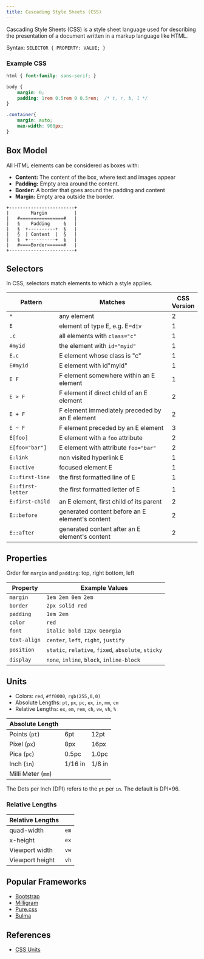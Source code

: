 ```yaml
---
title: Cascading Style Sheets (CSS)
---
```


Cascading Style Sheets (CSS) is a style sheet language used for describing the presentation of a document written in a markup language like HTML.


Syntax: `SELECTOR { PROPERTY: VALUE; }`

### Example CSS
```css
html { font-family: sans-serif; }

body {
	margin: 0;
	padding: 1rem 0.5rem 0 0.5rem;  /* t, r, b, l */
}

.container{
	margin: auto;
	max-width: 960px;
}
```


## Box Model
All HTML elements can be considered as boxes with:

* **Content:** The content of the box, where text and images appear
* **Padding:** Empty area around the content.
* **Border:** A border that goes around the padding and content
* **Margin:** Empty area outside the border.


```diagram
+------------------------+
|        Margin          |
|   #================#   |
|   §    Padding     §   |
|   §  +----------+  §   |
|   §  | Content  |  §   |
|   §  +----------+  §   |
|   #====Border======#   |
+------------------------+
```

<!--
┌───────────────────────┐
│       Margin  ↕       │
│ ┏━━━━━━━━━━━━━━━━━━┓  │
│ ┃     Padding ↕    ┃  │
│ ┃   ┌──────────┐   ┃  │
│ ┃   │ Content ↕│   ┃  │
│ ┃   └──────────┘   ┃  │
│ ┗━━━━━Border━━━━━━━┛  │
└───────────────────────┘
 -->

## Selectors
In CSS, selectors match elements to which a style applies.


| Pattern         | Matches                         | CSS</br>Version |
|-----------------|---------------------------------|---------|
| `*`             | any element                     | 2       |
| `E`             | element of type E, e.g. E=`div`  | 1       |
| `.c`            | all elements with `class="c"`     | 1       |
| `#myid`         | the element with `id="myid"`      | 1       |
| `E.c`           | E element whose class is "c" | 1       |
| `E#myid`        | E element with id"myid"      | 1       |
| `E F`           | F element somewhere within an E element |	1     |
| `E > F`         | F element if direct child of an E element |	2 |
| `E + F`         | F element immediately preceded by an E element | 2 |
| `E ~ F`         | F element preceded by an E element | 3 |
| `E[foo]`        | E element with a `foo` attribute | 	2 |
| `E[foo="bar"]`  | E element with attribute `foo="bar"` |	2 |
| `E:link`        | non visited hyperlink E             | 1 |
| `E:active`      | focused element E 	                | 1 |
| `E::first-line` | the first formatted line of E       | 1 |
| `E::first-letter` | the first formatted letter of E   | 1 |
| `E:first-child` | an E element, first child of its parent	| 2 |
| `E::before`     | generated content before an E element's content	| 2 |
| `E::after`      | generated content after an E element's content	| 2 |


## Properties
Order for `margin` and `padding`: top, right bottom, left


| Property     | Example Values                       |
|--------------|--------------------------------------|
| `margin`     | `1em 2em 0em 2em`                    |
| `border`     | `2px solid red`                      |
| `padding`    | `1em 2em`                            |
| `color`      | `red`                                |
| `font`       | `italic bold 12px Georgia`           |
| `text-align` | `center`, `left`, `right`, `justify` |
| `position`   | `static`, `relative`, `fixed`, `absolute`, `sticky` |
| `display`    | `none`, `inline`, `block`, `inline-block` |






## Units

* Colors: `red`, `#ff0000`, `rgb(255,0,0)`
* Absolute Lengths: `pt`, `px`, `pc`, `ex`, `in`, `mm`, `cm`
* Relative Lengths: `ex`,  `em`, `rem`, `ch`, `vw`, `vh`, `%`



| Absolute Length    |         |        |
|--------------------|---------|--------|
| Points (`pt`)      | 6pt     | 12pt   |
| Pixel (`px`)       | 8px     | 16px   |
| Pica (`pc`)        | 0.5pc   | 1.0pc  |
| Inch (`in`)        | 1/16 in | 1/8 in |
| Milli Meter (`mm`) |         |        |

The Dots per Inch (DPI) refers to the `pt` per `in`. The default is DPI=96.


### Relative Lengths


| Relative Lengths  |  |
|-----|----|
| quad-width      | `em`  |
| x-height        | `ex`  |
| Viewport width  | `vw`  |
| Viewport height | `vh`  |




## Popular Frameworks

* [Bootstrap](https://getbootstrap.com/)
* [Milligram](https://milligram.io/)
* [Pure.css](https://purecss.io/)
* [Bulma](https://bulma.io/)


## References
* [CSS Units](https://www.w3.org/Style/Examples/007/units.en.html)
